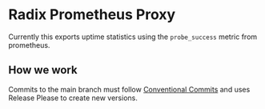 # Radix Prometheus Proxy

Currently this exports uptime statistics using the `probe_success` metric from prometheus.

## How we work

Commits to the main branch must follow [Conventional Commits](https://www.conventionalcommits.org/en/v1.0.0/) and uses Release Please to create new versions.
